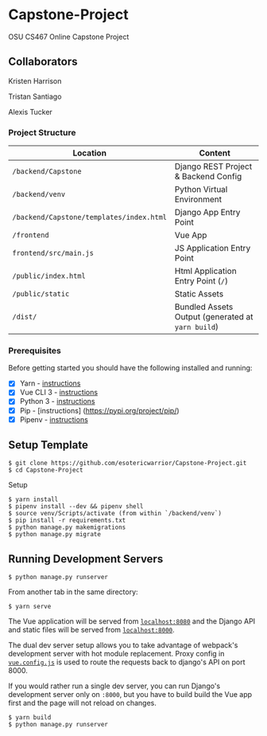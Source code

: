 # Capstone-Project
OSU CS467 Online Capstone Project

Collaborators
-------------
Kristen Harrison

Tristan Santiago

Alexis Tucker



### Project Structure ###


| Location                                  |  Content                                           |
|-------------------------------------------|---------------------------------------------------|
| `/backend/Capstone`                       | Django REST Project & Backend Config              |
| `/backend/venv`                           | Python Virtual Environment                        |
| `/backend/Capstone/templates/index.html`  | Django App Entry Point                            |
| `/frontend`                               | Vue App                                           |
| `frontend/src/main.js`                    | JS Application Entry Point                        |
| `/public/index.html`                      | Html Application Entry Point (`/`)                |
| `/public/static`                          | Static Assets                                     |
| `/dist/`                                  | Bundled Assets Output (generated at `yarn build`) |

### Prerequisites

Before getting started you should have the following installed and running:

- [X] Yarn - [instructions](https://yarnpkg.com/en/docs/install)
- [X] Vue CLI 3 - [instructions](https://cli.vuejs.org/guide/installation.html)
- [X] Python 3 - [instructions](https://wiki.python.org/moin/BeginnersGuide)
- [X] Pip - [instructions] (https://pypi.org/project/pip/)
- [X] Pipenv - [instructions](https://pipenv.readthedocs.io/en/latest/install/#installing-pipenv)

## Setup Template

```
$ git clone https://github.com/esotericwarrior/Capstone-Project.git
$ cd Capstone-Project
```

Setup
```
$ yarn install
$ pipenv install --dev && pipenv shell
$ source venv/Scripts/activate (from within `/backend/venv`)
$ pip install -r requirements.txt
$ python manage.py makemigrations
$ python manage.py migrate
```

## Running Development Servers

```
$ python manage.py runserver
```

From another tab in the same directory:

```
$ yarn serve
```

The Vue application will be served from [`localhost:8080`](http://localhost:8080/) and the Django API
and static files will be served from [`localhost:8000`](http://localhost:8000/).

The dual dev server setup allows you to take advantage of
webpack's development server with hot module replacement.
Proxy config in [`vue.config.js`](/vue.config.js) is used to route the requests
back to django's API on port 8000.

If you would rather run a single dev server, you can run Django's
development server only on `:8000`, but you have to build build the Vue app first
and the page will not reload on changes.

```
$ yarn build
$ python manage.py runserver
```
